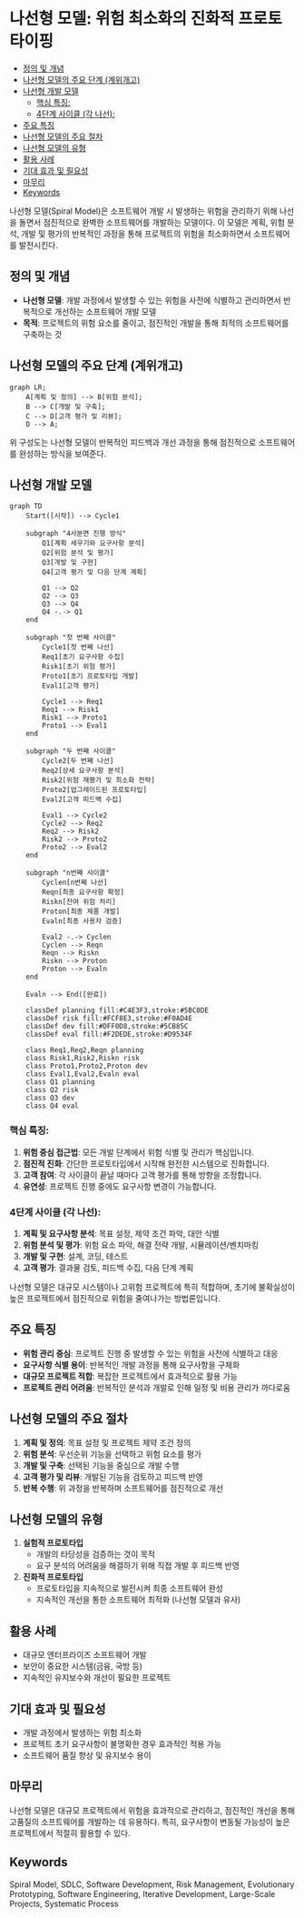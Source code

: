 # 나선형 모델: 위험 최소화의 진화적 프로토타이핑

<!-- mtoc-start -->

- [정의 및 개념](#정의-및-개념)
- [나선형 모델의 주요 단계 (계위개고)](#나선형-모델의-주요-단계-계위개고)
- [나선형 개발 모델](#나선형-개발-모델)
  - [핵심 특징:](#핵심-특징)
  - [4단계 사이클 (각 나선):](#4단계-사이클-각-나선)
- [주요 특징](#주요-특징)
- [나선형 모델의 주요 절차](#나선형-모델의-주요-절차)
- [나선형 모델의 유형](#나선형-모델의-유형)
- [활용 사례](#활용-사례)
- [기대 효과 및 필요성](#기대-효과-및-필요성)
- [마무리](#마무리)
- [Keywords](#keywords)

<!-- mtoc-end -->

나선형 모델(Spiral Model)은 소프트웨어 개발 시 발생하는 위험을 관리하기 위해 나선을 돌면서 점진적으로 완벽한 소프트웨어를 개발하는 모델이다. 이 모델은 계획, 위험 분석, 개발 및 평가의 반복적인 과정을 통해 프로젝트의 위험을 최소화하면서 소프트웨어를 발전시킨다.

## 정의 및 개념

- **나선형 모델**: 개발 과정에서 발생할 수 있는 위험을 사전에 식별하고 관리하면서 반복적으로 개선하는 소프트웨어 개발 모델
- **목적**: 프로젝트의 위험 요소를 줄이고, 점진적인 개발을 통해 최적의 소프트웨어를 구축하는 것

## 나선형 모델의 주요 단계 (계위개고)

```mermaid
graph LR;
    A[계획 및 정의] --> B[위험 분석];
    B --> C[개발 및 구축];
    C --> D[고객 평가 및 리뷰];
    D --> A;
```

위 구성도는 나선형 모델이 반복적인 피드백과 개선 과정을 통해 점진적으로 소프트웨어를 완성하는 방식을 보여준다.

## 나선형 개발 모델

```mermaid
graph TD
    Start([시작]) --> Cycle1

    subgraph "4사분면 진행 방식"
        Q1[계획 세우기와 요구사항 분석]
        Q2[위험 분석 및 평가]
        Q3[개발 및 구현]
        Q4[고객 평가 및 다음 단계 계획]

        Q1 --> Q2
        Q2 --> Q3
        Q3 --> Q4
        Q4 -.-> Q1
    end

    subgraph "첫 번째 사이클"
        Cycle1[첫 번째 나선]
        Req1[초기 요구사항 수집]
        Risk1[초기 위험 평가]
        Proto1[초기 프로토타입 개발]
        Eval1[고객 평가]

        Cycle1 --> Req1
        Req1 --> Risk1
        Risk1 --> Proto1
        Proto1 --> Eval1
    end

    subgraph "두 번째 사이클"
        Cycle2[두 번째 나선]
        Req2[상세 요구사항 분석]
        Risk2[위험 재평가 및 최소화 전략]
        Proto2[업그레이드된 프로토타입]
        Eval2[고객 피드백 수집]

        Eval1 --> Cycle2
        Cycle2 --> Req2
        Req2 --> Risk2
        Risk2 --> Proto2
        Proto2 --> Eval2
    end

    subgraph "n번째 사이클"
        Cyclen[n번째 나선]
        Reqn[최종 요구사항 확정]
        Riskn[잔여 위험 처리]
        Proton[최종 제품 개발]
        Evaln[최종 사용자 검증]

        Eval2 -.-> Cyclen
        Cyclen --> Reqn
        Reqn --> Riskn
        Riskn --> Proton
        Proton --> Evaln
    end

    Evaln --> End([완료])

    classDef planning fill:#C4E3F3,stroke:#5BC0DE
    classDef risk fill:#FCF8E3,stroke:#F0AD4E
    classDef dev fill:#DFF0D8,stroke:#5CB85C
    classDef eval fill:#F2DEDE,stroke:#D9534F

    class Req1,Req2,Reqn planning
    class Risk1,Risk2,Riskn risk
    class Proto1,Proto2,Proton dev
    class Eval1,Eval2,Evaln eval
    class Q1 planning
    class Q2 risk
    class Q3 dev
    class Q4 eval
```

### 핵심 특징:

1. **위험 중심 접근법**: 모든 개발 단계에서 위험 식별 및 관리가 핵심입니다.
2. **점진적 진화**: 간단한 프로토타입에서 시작해 완전한 시스템으로 진화합니다.
3. **고객 참여**: 각 사이클이 끝날 때마다 고객 평가를 통해 방향을 조정합니다.
4. **유연성**: 프로젝트 진행 중에도 요구사항 변경이 가능합니다.

### 4단계 사이클 (각 나선):

1. **계획 및 요구사항 분석**: 목표 설정, 제약 조건 파악, 대안 식별
2. **위험 분석 및 평가**: 위험 요소 파악, 해결 전략 개발, 시뮬레이션/벤치마킹
3. **개발 및 구현**: 설계, 코딩, 테스트
4. **고객 평가**: 결과물 검토, 피드백 수집, 다음 단계 계획

나선형 모델은 대규모 시스템이나 고위험 프로젝트에 특히 적합하며, 초기에 불확실성이 높은 프로젝트에서 점진적으로 위험을 줄여나가는 방법론입니다.

## 주요 특징

- **위험 관리 중심**: 프로젝트 진행 중 발생할 수 있는 위험을 사전에 식별하고 대응
- **요구사항 식별 용이**: 반복적인 개발 과정을 통해 요구사항을 구체화
- **대규모 프로젝트 적합**: 복잡한 프로젝트에서 효과적으로 활용 가능
- **프로젝트 관리 어려움**: 반복적인 분석과 개발로 인해 일정 및 비용 관리가 까다로움

## 나선형 모델의 주요 절차

1. **계획 및 정의**: 목표 설정 및 프로젝트 제약 조건 정의
2. **위험 분석**: 우선순위 기능을 선택하고 위험 요소를 평가
3. **개발 및 구축**: 선택된 기능을 중심으로 개발 수행
4. **고객 평가 및 리뷰**: 개발된 기능을 검토하고 피드백 반영
5. **반복 수행**: 위 과정을 반복하며 소프트웨어를 점진적으로 개선

## 나선형 모델의 유형

1. **실험적 프로토타입**
   - 개발의 타당성을 검증하는 것이 목적
   - 요구 분석의 어려움을 해결하기 위해 직접 개발 후 피드백 반영
2. **진화적 프로토타입**
   - 프로토타입을 지속적으로 발전시켜 최종 소프트웨어 완성
   - 지속적인 개선을 통한 소프트웨어 최적화 (나선형 모델과 유사)

## 활용 사례

- 대규모 엔터프라이즈 소프트웨어 개발
- 보안이 중요한 시스템(금융, 국방 등)
- 지속적인 유지보수와 개선이 필요한 프로젝트

## 기대 효과 및 필요성

- 개발 과정에서 발생하는 위험 최소화
- 프로젝트 초기 요구사항이 불명확한 경우 효과적인 적용 가능
- 소프트웨어 품질 향상 및 유지보수 용이

## 마무리

나선형 모델은 대규모 프로젝트에서 위험을 효과적으로 관리하고, 점진적인 개선을 통해 고품질의 소프트웨어를 개발하는 데 유용하다. 특히, 요구사항이 변동될 가능성이 높은 프로젝트에서 적절히 활용할 수 있다.

## Keywords

Spiral Model, SDLC, Software Development, Risk Management, Evolutionary Prototyping, Software Engineering, Iterative Development, Large-Scale Projects, Systematic Process
